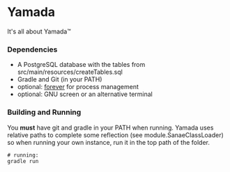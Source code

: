 # Yamada
It's all about Yamada™

### Dependencies
- A PostgreSQL database with the tables from src/main/resources/createTables.sql
- Gradle and Git (in your PATH)
- optional: [forever](https://www.npmjs.com/package/forever) for process management
- optional: GNU screen or an alternative terminal
### Building and Running
You **must** have git and gradle in your PATH when running.
Yamada uses relative paths to complete some reflection
(see module.SanaeClassLoader) so when running your own instance, run it
in the top path of the folder.
```
# running:
gradle run
```
